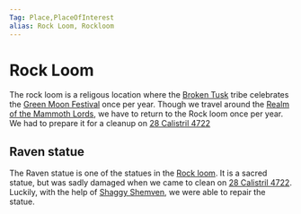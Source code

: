```yaml
---
Tag: Place,PlaceOfInterest
alias: Rock Loom, Rockloom
---
```

# Rock Loom
The rock loom is a religous location where the [Broken Tusk](questforthefrozenflame/docs/Backstory/Organizations/Broken-Tusk.md) tribe celebrates the [Green Moon Festival](questforthefrozenflame/docs/Backstory/History/Events/Green-Moon-Festival.md) once per year. Though we travel around the [Realm of the Mammoth Lords](questforthefrozenflame/docs/Backstory/Places/Realm-of-the-Mammoth-Lords.md), we have to return to the Rock loom once per year. We had to prepare it for a cleanup on [28 Calistril 4722](questforthefrozenflame/docs/Playing-Notes/Session-2.md#28%20Calistril%204722)

## Raven statue
The Raven statue is one of the statues in the [Rock loom](questforthefrozenflame/docs/Backstory/Places/Places-of-Interest/Rock-loom.md). It is a sacred statue, but was sadly damaged when we came to clean on [28 Calistril 4722](questforthefrozenflame/docs/Playing-Notes/Session-2.md#28%20Calistril%204722). Luckily, with the help of [Shaggy Shemven](questforthefrozenflame/docs/Backstory/NPCs/People/Broken-Tusk/Shaggy-Shemven.md), we were able to repair the statue.